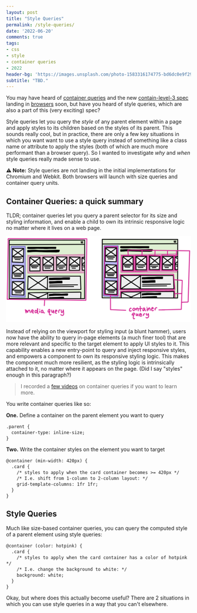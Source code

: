 ```yaml
---
layout: post
title: "Style Queries"
permalink: /style-queries/
date: '2022-06-20'
comments: true
tags:
- css
- style
- container queries
- 2022
header-bg: 'https://images.unsplash.com/photo-1583316174775-bd6dc0e9f298?ixlib=rb-1.2.1&ixid=MnwxMjA3fDB8MHxwaG90by1wYWdlfHx8fGVufDB8fHx8&auto=format&fit=crop&w=1770&q=80'
subtitle: "TBD."
---
```


You may have heard of [container queries](https://css-tricks.com/next-gen-css-container/) and the new [contain-level-3 spec](https://www.w3.org/TR/css-contain-3/) landing in [browsers](https://caniuse.com/css-container-queries) soon, but have you heard of style queries, which are also a part of this (very exciting) spec? 

Style queries let you query the *style* of any parent element within a page and apply styles to its children based on the styles of its parent. This sounds really cool, but in practice, there are only a few key situations in which you want want to use a style query instead of something like a class name or attribute to apply the styles (both of which are much more performant than a browser query). So I wanted to investigate *why* and *when* style queries really made sense to use.

**⚠️ Note:** Style queries are not landing in the initial implementations for Chromium and Webkit. Both browsers will launch with size queries and container query units.

## Container Queries: a quick summary

TLDR; container queries let you query a parent selector for its size and styling information, and enable a child to own its intrinsic responsive logic no matter where it lives on a web page. 

![diagram of a media query vs. a container query](../../images/posts/style-queries/cq-illi.png)

Instead of relying on the viewport for styling input (a blunt hammer), users now have the ability to query in-page elements (a much finer tool) that are more relevant and specific to the target element to apply UI styles to it. This capability enables a new entry-point to query and inject responsive styles, and empowers a component to own its responsive styling logic. This makes the component much more resilient, as the styling logic is intrinsically attached to it, no matter where it appears on the page. (Did I say "styles" enough in this paragraph?)

> I recorded a [few videos](https://www.youtube.com/watch?v=gCNMyYr7F6w) on container queries if you want to learn more.

You write container queries like so:

**One.** Define a container on the parent element you want to query

```
.parent {
  container-type: inline-size;
}
```

**Two.** Write the container styles on the element you want to target

```
@container (min-width: 420px) {
  .card {
    /* styles to apply when the card container becomes >= 420px */
    /* I.e. shift from 1-column to 2-column layout: */
    grid-template-columns: 1fr 1fr;
  }
}
```

## Style Queries

Much like size-based container queries, you can query the computed style of a parent element using style queries:

```
@container (color: hotpink) {
  .card {
    /* styles to apply when the card container has a color of hotpink */
    /* I.e. change the background to white: */
    background: white;
  }
}
```

Okay, but where does this actually become useful? There are 2 situations in which you can use style queries in a way that you can't elsewhere.

<style>
  /* Article styles */
</style>